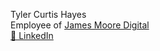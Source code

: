 Tyler Curtis Hayes  
Employee of [James Moore Digital](https://github.com/James-Moore-Digital)  
[🏢 LinkedIn](https://www.linkedin.com/in/tyhys/)
